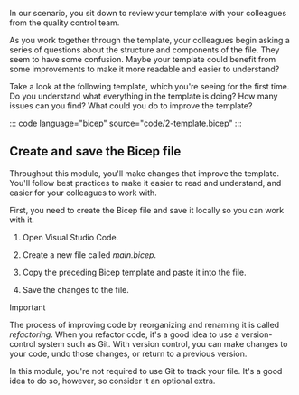 In our scenario, you sit down to review your template with your colleagues from the quality control team.

As you work together through the template, your colleagues begin asking a series of questions about the structure and components of the file. They seem to have some confusion. Maybe your template could benefit from some improvements to make it more readable and easier to understand?

Take a look at the following template, which you're seeing for the first time. Do you understand what everything in the template is doing? How many issues can you find? What could you do to improve the template?

::: code language="bicep" source="code/2-template.bicep" :::

## Create and save the Bicep file

Throughout this module, you'll make changes that improve the template. You'll follow best practices to make it easier to read and understand, and easier for your colleagues to work with.

First, you need to create the Bicep file and save it locally so you can work with it.

1. Open Visual Studio Code.

1. Create a new file called *main.bicep*.

1. Copy the preceding Bicep template and paste it into the file.

1. Save the changes to the file.

> [!IMPORTANT]
> The process of improving code by reorganizing and renaming it is called _refactoring_. When you refactor code, it's a good idea to use a version-control system such as Git. With version control, you can make changes to your code, undo those changes, or return to a previous version.
>
> In this module, you're not required to use Git to track your file. It's a good idea to do so, however, so consider it an optional extra.
